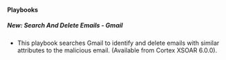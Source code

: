
#### Playbooks
##### New: Search And Delete Emails - Gmail
- This playbook searches Gmail to identify and delete emails with similar attributes to the malicious email. (Available from Cortex XSOAR 6.0.0).

